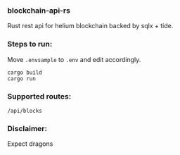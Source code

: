 ### blockchain-api-rs

Rust rest api for helium blockchain backed by sqlx + tide.

### Steps to run:

Move `.envsample` to `.env` and edit accordingly.

```
cargo build
cargo run
```

### Supported routes:

```
/api/blocks
```

### Disclaimer:

Expect dragons
